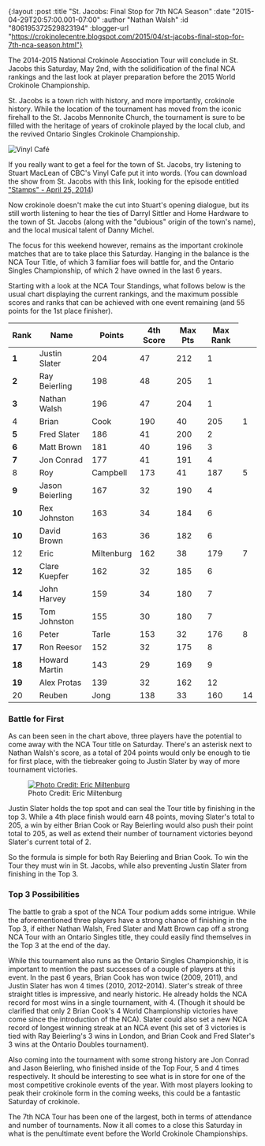 {:layout :post
 :title "St. Jacobs: Final Stop for 7th NCA Season"
 :date "2015-04-29T20:57:00.001-07:00"
 :author "Nathan Walsh"
 :id "806195372529823194"
 :blogger-url "https://crokinolecentre.blogspot.com/2015/04/st-jacobs-final-stop-for-7th-nca-season.html"}

The 2014-2015 National Crokinole Association Tour will conclude in St. Jacobs this Saturday, May 2nd, with the solidification of the final NCA rankings and the last look at player preparation before the 2015 World Crokinole Championship.

St. Jacobs is a town rich with history, and more importantly, crokinole history. While the location of the tournament has moved from the iconic firehall to the St. Jacobs Mennonite Church, the tournament is sure to be filled with the heritage of years of crokinole played by the local club, and the revived Ontario Singles Crokinole Championship.

![Vinyl Café](/images/2015-04-29-st-jacobs-final-stop-for-7th-nca-season/promo-vinylcafe-sm.jpg)

If you really want to get a feel for the town of St. Jacobs, try listening to Stuart MacLean of CBC's Vinyl Cafe put it into words. (You can download the show from St. Jacobs with this link, looking for the episode entitled ["Stamps" - April 25, 2014](http://www.cbc.ca/radio/podcasts/arts-culture/vinyl-cafe-stories/))

Now crokinole doesn't make the cut into Stuart's opening dialogue, but its still worth listening to hear the ties of Darryl Sittler and Home Hardware to the town of St. Jacobs (along with the "dubious" origin of the town's name), and the local musical talent of Danny Michel.

The focus for this weekend however, remains as the important crokinole matches that are to take place this Saturday. Hanging in the balance is the NCA Tour Title, of which 3 familiar foes will battle for, and the Ontario Singles Championship, of which 2 have owned in the last 6 years.

Starting with a look at the NCA Tour Standings, what follows below is the usual chart displaying the current rankings, and the maximum possible scores and ranks that can be achieved with one event remaining (and 55 points for the 1st place finisher).

<div class="table-wrapper">
<table>
	<thead>
		<tr>
			<th>Rank</th>
			<th>Name</th>
			<th>Points</th>
			<th>4th Score</th>
			<th>Max Pts</th>
			<th>Max Rank</th>
		</tr>
	</thead>
	<tbody>
		<tr>
			<td><strong>1</strong></td>
			<td>Justin Slater</td>
			<td>204</td>
			<td>47</td>
			<td>212</td>
			<td>1</td>
		</tr>
		<tr>
			<td><strong>2</strong></td>
			<td>Ray Beierling</td>
			<td>198</td>
			<td>48</td>
			<td>205</td>
			<td>1</td>
		</tr>
		<tr>
			<td><strong>3</strong></td>
			<td>Nathan Walsh</td>
			<td>196</td>
			<td>47</td>
			<td>204</td>
			<td>1</td>
		</tr>
		<tr><td>4</td><td>Brian</td><td>Cook</td>
			<td>190</td>
			<td>40</td>
			<td>205</td>
			<td>1</td>
		</tr>
		<tr>
			<td><strong>5</strong></td>
			<td>Fred Slater</td>
			<td>186</td>
			<td>41</td>
			<td>200</td>
			<td>2</td>
		</tr>
		<tr>
			<td><strong>6</strong></td>
			<td>Matt Brown</td>
			<td>181</td>
			<td>40</td>
			<td>196</td>
			<td>3</td>
		</tr>
		<tr>
			<td><strong>7</strong></td>
			<td>Jon Conrad</td>
			<td>177</td>
			<td>41</td>
			<td>191</td>
			<td>4</td>
		</tr>
		<tr><td>8</td><td>Roy</td><td>Campbell</td>
			<td>173</td>
			<td>41</td>
			<td>187</td>
			<td>5</td>
		</tr>
		<tr>
			<td><strong>9</strong></td>
			<td>Jason Beierling</td>
			<td>167</td>
			<td>32</td>
			<td>190</td>
			<td>4</td>
		</tr>
		<tr>
			<td><strong>10</strong></td>
			<td>Rex Johnston</td>
			<td>163</td>
			<td>34</td>
			<td>184</td>
			<td>6</td>
		</tr>
		<tr>
			<td><strong>10</strong></td>
			<td>David Brown</td>
			<td>163</td>
			<td>36</td>
			<td>182</td>
			<td>6</td>
		</tr>
		<tr><td>12</td><td>Eric</td><td>Miltenburg</td>
			<td>162</td>
			<td>38</td>
			<td>179</td>
			<td>7</td>
		</tr>
		<tr>
			<td><strong>12</strong></td>
			<td>Clare Kuepfer</td>
			<td>162</td>
			<td>32</td>
			<td>185</td>
			<td>6</td>
		</tr>
		<tr>
			<td><strong>14</strong></td>
			<td>John Harvey</td>
			<td>159</td>
			<td>34</td>
			<td>180</td>
			<td>7</td>
		</tr>
		<tr>
			<td><strong>15</strong></td>
			<td>Tom Johnston</td>
			<td>155</td>
			<td>30</td>
			<td>180</td>
			<td>7</td>
		</tr>
		<tr><td>16</td><td>Peter</td><td>Tarle</td>
			<td>153</td>
			<td>32</td>
			<td>176</td>
			<td>8</td>
		</tr>
		<tr>
			<td><strong>17</strong></td>
			<td>Ron Reesor</td>
			<td>152</td>
			<td>32</td>
			<td>175</td>
			<td>8</td>
		</tr>
		<tr>
			<td><strong>18</strong></td>
			<td>Howard Martin</td>
			<td>143</td>
			<td>29</td>
			<td>169</td>
			<td>9</td>
		</tr>
		<tr>
			<td><strong>19</strong></td>
			<td>Alex Protas</td>
			<td>139</td>
			<td>32</td>
			<td>162</td>
			<td>12</td>
		</tr>
		<tr><td>20</td><td>Reuben</td><td>Jong</td>
			<td>138</td>
			<td>33</td>
			<td>160</td>
			<td>14</td>
		</tr>
	</tbody>
</table>
</div>

### Battle for First

As can been seen in the chart above, three players have the potential to come away with the NCA Tour title on Saturday. There's an asterisk next to Nathan Walsh's score, as a total of 204 points would only be enough to tie for first place, with the tiebreaker going to Justin Slater by way of more tournament victories.

<figure>
	<a href="/images/2015-04-29-st-jacobs-final-stop-for-7th-nca-season/201415Crokinole.jpg"><img src="/images/2015-04-29-st-jacobs-final-stop-for-7th-nca-season/201415Crokinole.jpg" alt="Photo Credit: Eric Miltenburg" /></a>
	<figcaption>Photo Credit: Eric Miltenburg</figcaption>
</figure>

Justin Slater holds the top spot and can seal the Tour title by finishing in the top 3. While a 4th place finish would earn 48 points, moving Slater's total to 205, a win by either Brian Cook or Ray Beierling would also push their point total to 205, as well as extend their number of tournament victories beyond Slater's current total of 2.

So the formula is simple for both Ray Beierling and Brian Cook. To win the Tour they must win in St. Jacobs, while also preventing Justin Slater from finishing in the Top 3.

### Top 3 Possibilities

The battle to grab a spot of the NCA Tour podium adds some intrigue. While the aforementioned three players have a strong chance of finishing in the Top 3, if either Nathan Walsh, Fred Slater and Matt Brown cap off a strong NCA Tour with an Ontario Singles title, they could easily find themselves in the Top 3 at the end of the day.

While this tournament also runs as the Ontario Singles Championship, it is important to mention the past successes of a couple of players at this event. In the past 6 years, Brian Cook has won twice (2009, 2011), and Justin Slater has won 4 times (2010, 2012-2014). Slater's streak of three straight titles is impressive, and nearly historic.
He already holds the NCA record for most wins in a single tournament, with 4. (Though it should be clarified that only 2 Brian Cook's 4 World Championship victories have come since the introduction of the NCA). 
Slater could also set a new NCA record of longest winning streak at an NCA event (his set of 3 victories is tied with Ray Beierling's 3 wins in London, and Brian Cook and Fred Slater's 3 wins at the Ontario Doubles tournament).

Also coming into the tournament with some strong history are Jon Conrad and Jason Beierling, who finished inside of the Top Four, 5 and 4 times respectively. It should be interesting to see what is in store for one of the most competitive crokinole events of the year. With most players looking to peak their crokinole form in the coming weeks, this could be a fantastic Saturday of crokinole.

The 7th NCA Tour has been one of the largest, both in terms of attendance and number of tournaments. Now it all comes to a close this Saturday in what is the penultimate event before the World Crokinole Championships. 

